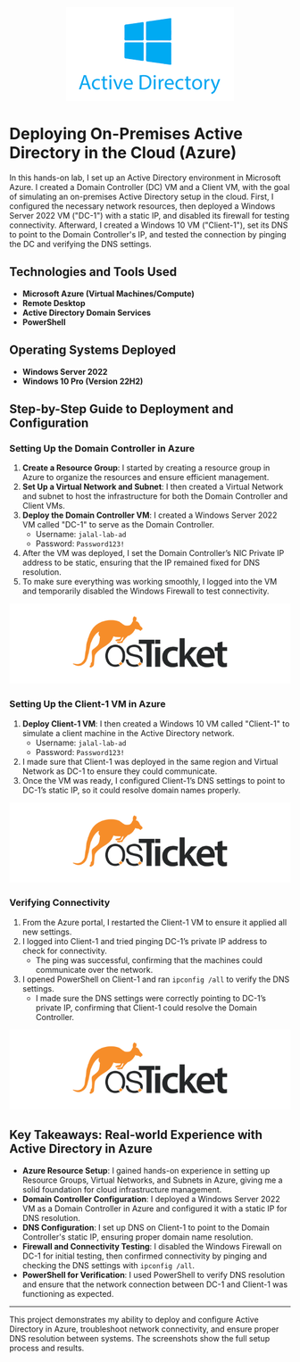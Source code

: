 <p align="center">
  <img src="https://github.com/Jalal-Hatamleh/AD-Azure/blob/main/images/1.png?raw=true" alt="Installation Screenshot"/>
</p>

# Deploying On-Premises Active Directory in the Cloud (Azure)

In this hands-on lab, I set up an Active Directory environment in Microsoft Azure. I created a Domain Controller (DC) VM and a Client VM, with the goal of simulating an on-premises Active Directory setup in the cloud. First, I configured the necessary network resources, then deployed a Windows Server 2022 VM ("DC-1") with a static IP, and disabled its firewall for testing connectivity. Afterward, I created a Windows 10 VM ("Client-1"), set its DNS to point to the Domain Controller's IP, and tested the connection by pinging the DC and verifying the DNS settings.

## Technologies and Tools Used

- **Microsoft Azure (Virtual Machines/Compute)**
- **Remote Desktop**
- **Active Directory Domain Services**
- **PowerShell**

## Operating Systems Deployed

- **Windows Server 2022**
- **Windows 10 Pro (Version 22H2)**

## Step-by-Step Guide to Deployment and Configuration

### Setting Up the Domain Controller in Azure

1. **Create a Resource Group**: I started by creating a resource group in Azure to organize the resources and ensure efficient management.
2. **Set Up a Virtual Network and Subnet**: I then created a Virtual Network and subnet to host the infrastructure for both the Domain Controller and Client VMs.
3. **Deploy the Domain Controller VM**: I created a Windows Server 2022 VM called "DC-1" to serve as the Domain Controller.
   - Username: `jalal-lab-ad`
   - Password: `Password123!`
4. After the VM was deployed, I set the Domain Controller’s NIC Private IP address to be static, ensuring that the IP remained fixed for DNS resolution.
5. To make sure everything was working smoothly, I logged into the VM and temporarily disabled the Windows Firewall to test connectivity.

![Installation Screenshot](https://github.com/Jalal-Hatamleh/osTicket-Setup/raw/main/images/1.png?raw=true)

### Setting Up the Client-1 VM in Azure

1. **Deploy Client-1 VM**: I then created a Windows 10 VM called "Client-1" to simulate a client machine in the Active Directory network.
   - Username: `jalal-lab-ad`
   - Password: `Password123!`
2. I made sure that Client-1 was deployed in the same region and Virtual Network as DC-1 to ensure they could communicate.
3. Once the VM was ready, I configured Client-1’s DNS settings to point to DC-1’s static IP, so it could resolve domain names properly.

![Installation Screenshot](https://github.com/Jalal-Hatamleh/osTicket-Setup/raw/main/images/1.png?raw=true)

### Verifying Connectivity

1. From the Azure portal, I restarted the Client-1 VM to ensure it applied all new settings.
2. I logged into Client-1 and tried pinging DC-1’s private IP address to check for connectivity.
   - The ping was successful, confirming that the machines could communicate over the network.
3. I opened PowerShell on Client-1 and ran `ipconfig /all` to verify the DNS settings.
   - I made sure the DNS settings were correctly pointing to DC-1’s private IP, confirming that Client-1 could resolve the Domain Controller.

![Installation Screenshot](https://github.com/Jalal-Hatamleh/osTicket-Setup/raw/main/images/1.png?raw=true)

## Key Takeaways: Real-world Experience with Active Directory in Azure

- **Azure Resource Setup**: I gained hands-on experience in setting up Resource Groups, Virtual Networks, and Subnets in Azure, giving me a solid foundation for cloud infrastructure management.
- **Domain Controller Configuration**: I deployed a Windows Server 2022 VM as a Domain Controller in Azure and configured it with a static IP for DNS resolution.
- **DNS Configuration**: I set up DNS on Client-1 to point to the Domain Controller's static IP, ensuring proper domain name resolution.
- **Firewall and Connectivity Testing**: I disabled the Windows Firewall on DC-1 for initial testing, then confirmed connectivity by pinging and checking the DNS settings with `ipconfig /all`.
- **PowerShell for Verification**: I used PowerShell to verify DNS resolution and ensure that the network connection between DC-1 and Client-1 was functioning as expected.

---

This project demonstrates my ability to deploy and configure Active Directory in Azure, troubleshoot network connectivity, and ensure proper DNS resolution between systems. The screenshots show the full setup process and results.
